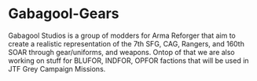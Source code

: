 # Gabagool-Gears
Gabagool Studios is a group of modders for Arma Reforger that aim to create a realistic representation of the 7th SFG, CAG, Rangers, and 160th SOAR through gear/uniforms, and weapons. Ontop of that we are also working on stuff for BLUFOR, INDFOR, OPFOR factions that will be used in JTF Grey Campaign Missions.
